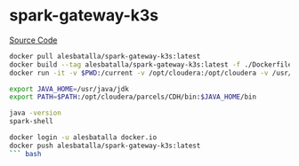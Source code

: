 # spark-gateway-k3s
[Source Code](https://github.com/alesbatalla/spark-gateway-k3s.git)

``` bash
docker pull alesbatalla/spark-gateway-k3s:latest
docker build --tag alesbatalla/spark-gateway-k3s:latest -f ./Dockerfile .
docker run -it -v $PWD:/current -v /opt/cloudera:/opt/cloudera -v /usr/java/jdk1.8.0_232-cloudera:/usr/java/jdk alesbatalla/spark-gateway-k3s:latest 

export JAVA_HOME=/usr/java/jdk
export PATH=$PATH:/opt/cloudera/parcels/CDH/bin:$JAVA_HOME/bin

java -version
spark-shell

docker login -u alesbatalla docker.io
docker push alesbatalla/spark-gateway-k3s:latest
``` bash
